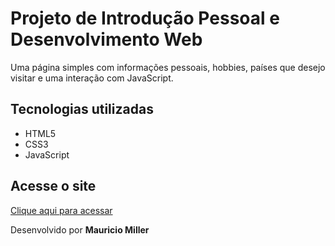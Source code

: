 # Projeto de Introdução Pessoal e Desenvolvimento Web

Uma página simples com informações pessoais, hobbies, países que desejo visitar e uma interação com JavaScript.

## Tecnologias utilizadas
- HTML5  
- CSS3  
- JavaScript

## Acesse o site
[Clique aqui para acessar](https://varmundt.github.io/projeto-apresentacao/)

Desenvolvido por **Mauricio Miller**
